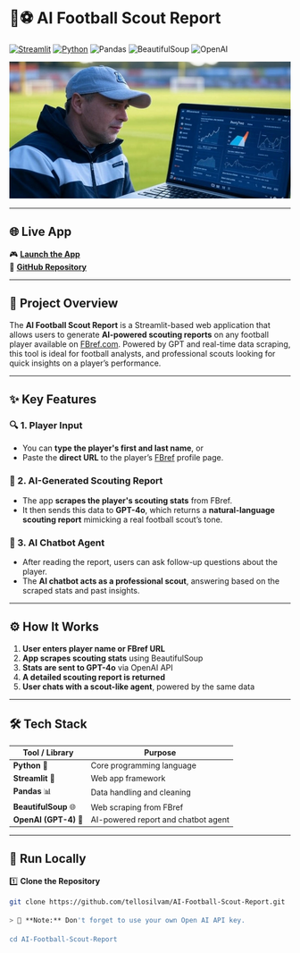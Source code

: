# 🤖⚽ AI Football Scout Report

[![Streamlit](https://img.shields.io/badge/Streamlit-App-red?logo=streamlit)](https://ai-football-scout-report.streamlit.app/)
[![Python](https://img.shields.io/badge/Python-3.x-blue?logo=python)](https://github.com/tellosilvam/AI-Football-Scout-Report/blob/main/app_ai.py)
![Pandas](https://img.shields.io/badge/Pandas-Data%20Analysis-yellow?logo=pandas)
![BeautifulSoup](https://img.shields.io/badge/BeautifulSoup-Web%20Scraping-green?logo=beautifulsoup)
![OpenAI](https://img.shields.io/badge/Chat-GPT-4B00E0?logo=openai)

![AI Football Scout](thumb.png)

---

## 🌐 Live App

🎮 [**Launch the App**](https://ai-football-scout-report.streamlit.app/)  
📁 [**GitHub Repository**](https://github.com/tellosilvam/AI-Football-Scout-Report)

---

## 📌 Project Overview

The **AI Football Scout Report** is a Streamlit-based web application that allows users to generate **AI-powered scouting reports** on any football player available on [FBref.com](https://fbref.com). Powered by GPT and real-time data scraping, this tool is ideal for football analysts, and professional scouts looking for quick insights on a player’s performance.

---

## ✨ Key Features

### 🔍 1. Player Input
- You can **type the player's first and last name**, or  
- Paste the **direct URL** to the player’s [FBref](https://fbref.com) profile page.

### 🧠 2. AI-Generated Scouting Report
- The app **scrapes the player's scouting stats** from FBref.
- It then sends this data to **GPT-4o**, which returns a **natural-language scouting report** mimicking a real football scout’s tone.

### 💬 3. AI Chatbot Agent
- After reading the report, users can ask follow-up questions about the player.
- The **AI chatbot acts as a professional scout**, answering based on the scraped stats and past insights.

---

## ⚙️ How It Works

1. **User enters player name or FBref URL**  
2. **App scrapes scouting stats** using BeautifulSoup  
3. **Stats are sent to GPT-4o** via OpenAI API  
4. **A detailed scouting report is returned**  
5. **User chats with a scout-like agent**, powered by the same data  

---

## 🛠️ Tech Stack

| Tool / Library         | Purpose                                  |
|------------------------|------------------------------------------|
| **Python** 🐍            | Core programming language                |
| **Streamlit** 🎨         | Web app framework                        |
| **Pandas** 📊            | Data handling and cleaning               |
| **BeautifulSoup** 🌐    | Web scraping from FBref                  |
| **OpenAI (GPT-4)** 🤖    | AI-powered report and chatbot agent      |

---

## 🚀 Run Locally

1️⃣ **Clone the Repository**
```bash
git clone https://github.com/tellosilvam/AI-Football-Scout-Report.git

> 📌 **Note:** Don't forget to use your own Open AI API key.

cd AI-Football-Scout-Report
